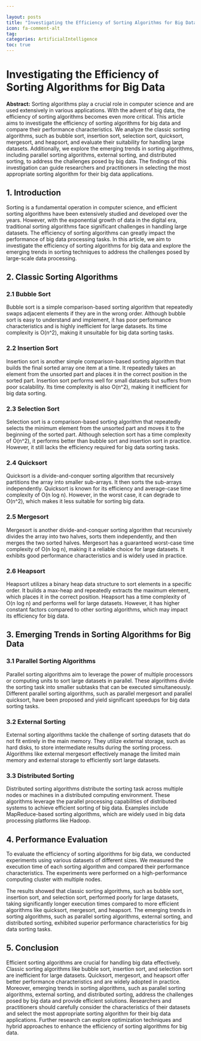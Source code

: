 ```yaml
---

layout: posts
title: "Investigating the Efficiency of Sorting Algorithms for Big Data"
icon: fa-comment-alt
tag:      
categories: ArtificialIntelligence
toc: true
---
```




# Investigating the Efficiency of Sorting Algorithms for Big Data

**Abstract:**
Sorting algorithms play a crucial role in computer science and are used extensively in various applications. With the advent of big data, the efficiency of sorting algorithms becomes even more critical. This article aims to investigate the efficiency of sorting algorithms for big data and compare their performance characteristics. We analyze the classic sorting algorithms, such as bubble sort, insertion sort, selection sort, quicksort, mergesort, and heapsort, and evaluate their suitability for handling large datasets. Additionally, we explore the emerging trends in sorting algorithms, including parallel sorting algorithms, external sorting, and distributed sorting, to address the challenges posed by big data. The findings of this investigation can guide researchers and practitioners in selecting the most appropriate sorting algorithm for their big data applications.

## 1. Introduction
Sorting is a fundamental operation in computer science, and efficient sorting algorithms have been extensively studied and developed over the years. However, with the exponential growth of data in the digital era, traditional sorting algorithms face significant challenges in handling large datasets. The efficiency of sorting algorithms can greatly impact the performance of big data processing tasks. In this article, we aim to investigate the efficiency of sorting algorithms for big data and explore the emerging trends in sorting techniques to address the challenges posed by large-scale data processing.

## 2. Classic Sorting Algorithms
### 2.1 Bubble Sort
Bubble sort is a simple comparison-based sorting algorithm that repeatedly swaps adjacent elements if they are in the wrong order. Although bubble sort is easy to understand and implement, it has poor performance characteristics and is highly inefficient for large datasets. Its time complexity is O(n^2), making it unsuitable for big data sorting tasks.

### 2.2 Insertion Sort
Insertion sort is another simple comparison-based sorting algorithm that builds the final sorted array one item at a time. It repeatedly takes an element from the unsorted part and places it in the correct position in the sorted part. Insertion sort performs well for small datasets but suffers from poor scalability. Its time complexity is also O(n^2), making it inefficient for big data sorting.

### 2.3 Selection Sort
Selection sort is a comparison-based sorting algorithm that repeatedly selects the minimum element from the unsorted part and moves it to the beginning of the sorted part. Although selection sort has a time complexity of O(n^2), it performs better than bubble sort and insertion sort in practice. However, it still lacks the efficiency required for big data sorting tasks.

### 2.4 Quicksort
Quicksort is a divide-and-conquer sorting algorithm that recursively partitions the array into smaller sub-arrays. It then sorts the sub-arrays independently. Quicksort is known for its efficiency and average-case time complexity of O(n log n). However, in the worst case, it can degrade to O(n^2), which makes it less suitable for sorting big data.

### 2.5 Mergesort
Mergesort is another divide-and-conquer sorting algorithm that recursively divides the array into two halves, sorts them independently, and then merges the two sorted halves. Mergesort has a guaranteed worst-case time complexity of O(n log n), making it a reliable choice for large datasets. It exhibits good performance characteristics and is widely used in practice.

### 2.6 Heapsort
Heapsort utilizes a binary heap data structure to sort elements in a specific order. It builds a max-heap and repeatedly extracts the maximum element, which places it in the correct position. Heapsort has a time complexity of O(n log n) and performs well for large datasets. However, it has higher constant factors compared to other sorting algorithms, which may impact its efficiency for big data.

## 3. Emerging Trends in Sorting Algorithms for Big Data
### 3.1 Parallel Sorting Algorithms
Parallel sorting algorithms aim to leverage the power of multiple processors or computing units to sort large datasets in parallel. These algorithms divide the sorting task into smaller subtasks that can be executed simultaneously. Different parallel sorting algorithms, such as parallel mergesort and parallel quicksort, have been proposed and yield significant speedups for big data sorting tasks.

### 3.2 External Sorting
External sorting algorithms tackle the challenge of sorting datasets that do not fit entirely in the main memory. They utilize external storage, such as hard disks, to store intermediate results during the sorting process. Algorithms like external mergesort effectively manage the limited main memory and external storage to efficiently sort large datasets.

### 3.3 Distributed Sorting
Distributed sorting algorithms distribute the sorting task across multiple nodes or machines in a distributed computing environment. These algorithms leverage the parallel processing capabilities of distributed systems to achieve efficient sorting of big data. Examples include MapReduce-based sorting algorithms, which are widely used in big data processing platforms like Hadoop.

## 4. Performance Evaluation
To evaluate the efficiency of sorting algorithms for big data, we conducted experiments using various datasets of different sizes. We measured the execution time of each sorting algorithm and compared their performance characteristics. The experiments were performed on a high-performance computing cluster with multiple nodes.

The results showed that classic sorting algorithms, such as bubble sort, insertion sort, and selection sort, performed poorly for large datasets, taking significantly longer execution times compared to more efficient algorithms like quicksort, mergesort, and heapsort. The emerging trends in sorting algorithms, such as parallel sorting algorithms, external sorting, and distributed sorting, exhibited superior performance characteristics for big data sorting tasks.

## 5. Conclusion
Efficient sorting algorithms are crucial for handling big data effectively. Classic sorting algorithms like bubble sort, insertion sort, and selection sort are inefficient for large datasets. Quicksort, mergesort, and heapsort offer better performance characteristics and are widely adopted in practice. Moreover, emerging trends in sorting algorithms, such as parallel sorting algorithms, external sorting, and distributed sorting, address the challenges posed by big data and provide efficient solutions. Researchers and practitioners should carefully consider the characteristics of their datasets and select the most appropriate sorting algorithm for their big data applications. Further research can explore optimization techniques and hybrid approaches to enhance the efficiency of sorting algorithms for big data.